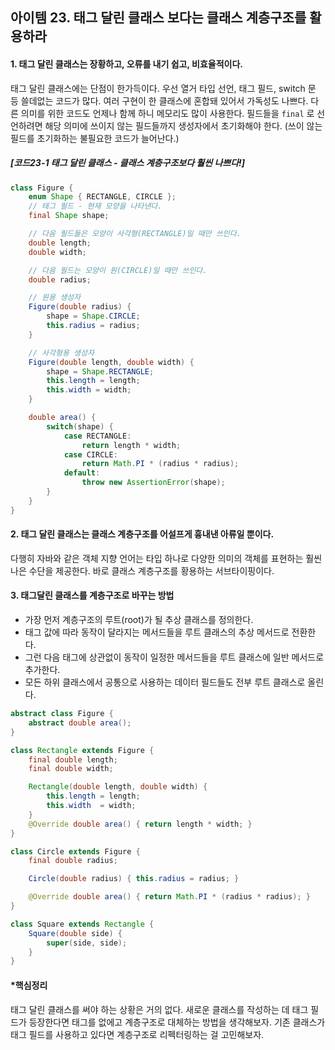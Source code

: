 ## 아이템 23. 태그 달린 클래스 보다는 클래스 계층구조를 활용하라



#### 1. 태그 달린 클래스는 장황하고, 오류를 내기 쉽고, 비효율적이다.                               

태그 달린 클래스에는 단점이 한가득이다. 우선 열거 타입 선언, 태그 필드, switch 문 등 쓸데없는 코드가 많다. 여러 구현이 한 클래스에 혼합돼 있어서 가독성도 나쁘다. 다른 의미를 위한 코드도 언제나 함께 하니 메모리도 많이 사용한다. 필드들을 `final` 로 선언하려면 해당 의미에 쓰이지 않는 필드들까지 생성자에서 초기화해야 한다. (쓰이 않는 필드를 초기화하는 불필요한 코드가 늘어난다.) 

##### [코드23-1 태그 달린 클래스 - 클래스 계층구조보다 훨씬 나쁘다!]                                                                                                                                                                                                                                                                                                                                                                                                                                                                                                                                                                                                                                                                                                                                                                                                                                                                                                                                                                                                                                            

```java
class Figure {
    enum Shape { RECTANGLE, CIRCLE };
    // 태그 필드 - 현재 모양을 나타낸다.
    final Shape shape;

    // 다음 필드들은 모양이 사각형(RECTANGLE)일 때만 쓰인다.
    double length;
    double width;

    // 다음 필드는 모양이 원(CIRCLE)일 때만 쓰인다.
    double radius;

    // 원용 생성자
    Figure(double radius) {
        shape = Shape.CIRCLE;
        this.radius = radius;
    }

    // 사각형용 생성자
    Figure(double length, double width) {
        shape = Shape.RECTANGLE;
        this.length = length;
        this.width = width;
    }

    double area() {
        switch(shape) {
            case RECTANGLE:
                return length * width;
            case CIRCLE:
                return Math.PI * (radius * radius);
            default:
                throw new AssertionError(shape);
        }
    }
}
```



#### 2. 태그 달린 클래스는 클래스 계층구조를 어설프게 흉내낸 아류일 뿐이다.

다행히 자바와 같은 객체 지향 언어는 타입 하나로 다양한 의미의 객체를 표현하는 훨씬 나은 수단을 제공한다. 바로 클래스 계층구조를 황용하는 서브타이핑이다.



#### 3. 태그달린 클래스를 계층구조로 바꾸는 방법

- 가장 먼저 계층구조의 루트(root)가 될 추상 클래스를 정의한다.
- 태그 값에 따라 동작이 달라지는 메서드들을 루트 클래스의 추상 메서드로 전환한다.
- 그런 다음 태그에 상관없이 동작이 일정한 메서드들을 루트 클래스에 일반 메서드로 추가한다.
- 모든 하위 클래스에서 공통으로 사용하는 데이터 필드들도 전부 루트 클래스로 올린다.

```java
abstract class Figure {
    abstract double area();
}

class Rectangle extends Figure {
    final double length;
    final double width;

    Rectangle(double length, double width) {
        this.length = length;
        this.width  = width;
    }
    @Override double area() { return length * width; }
}

class Circle extends Figure {
    final double radius;

    Circle(double radius) { this.radius = radius; }

    @Override double area() { return Math.PI * (radius * radius); }
}

class Square extends Rectangle {
    Square(double side) {
        super(side, side);
    }
}
```



#### *핵심정리

태그 달린 클래스를 써야 하는 상황은 거의 없다. 새로운 클래스를 작성하는 데 태그 필드가 등장한다면 태그를 없에고 계층구조로 대체하는 방법을 생각해보자. 기존 클래스가 태그 필드를 사용하고 있다면 계층구조로 리펙터링하는 걸 고민해보자.